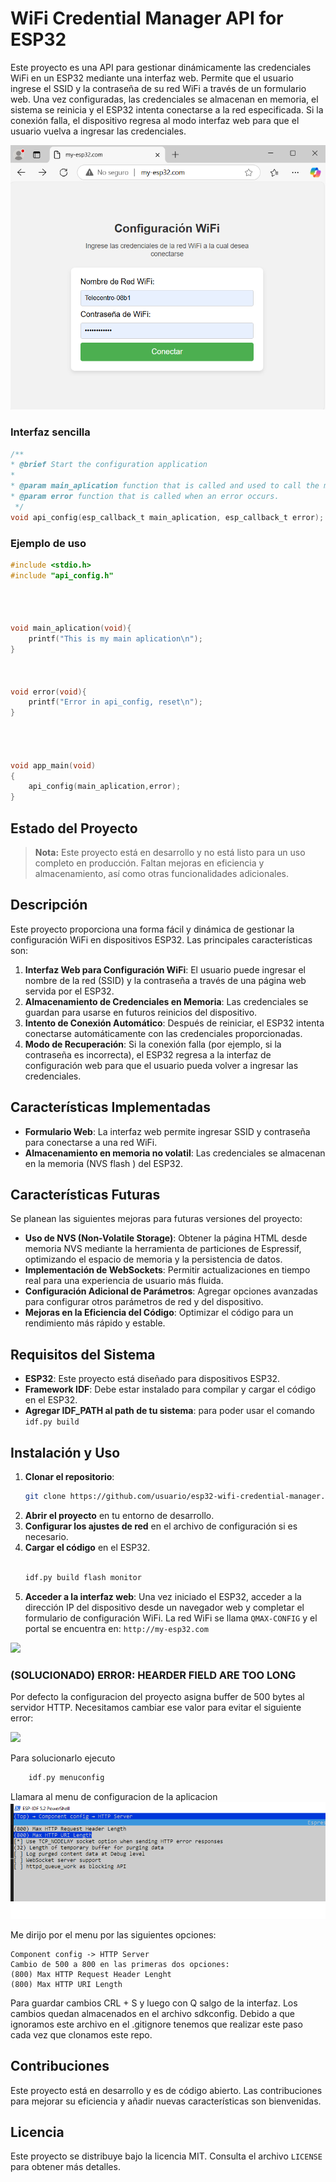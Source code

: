 # WiFi Credential Manager API for ESP32

Este proyecto es una API para gestionar dinámicamente las credenciales WiFi en un ESP32 mediante una interfaz web. Permite que el usuario ingrese el SSID y la contraseña de su red WiFi a través de un formulario web. Una vez configuradas, las credenciales se almacenan en memoria, el sistema se reinicia y el ESP32 intenta conectarse a la red especificada. Si la conexión falla, el dispositivo regresa al modo interfaz web para que el usuario vuelva a ingresar las credenciales.


<img src="./imgs/portal_wifi.png" aligment="center">


### Interfaz sencilla

```c
/**
* @brief Start the configuration application
*
* @param main_aplication function that is called and used to call the main application
* @param error function that is called when an error occurs.
 */
void api_config(esp_callback_t main_aplication, esp_callback_t error);

```

### Ejemplo de uso

```c
#include <stdio.h>
#include "api_config.h"




void main_aplication(void){
    printf("This is my main aplication\n");
}



void error(void){
    printf("Error in api_config, reset\n");
}




void app_main(void)
{
    api_config(main_aplication,error);
}

```



## Estado del Proyecto
> **Nota:** Este proyecto está en desarrollo y no está listo para un uso completo en producción. Faltan mejoras en eficiencia y almacenamiento, así como otras funcionalidades adicionales.

## Descripción
Este proyecto proporciona una forma fácil y dinámica de gestionar la configuración WiFi en dispositivos ESP32. Las principales características son:

1. **Interfaz Web para Configuración WiFi**: El usuario puede ingresar el nombre de la red (SSID) y la contraseña a través de una página web servida por el ESP32.
2. **Almacenamiento de Credenciales en Memoria**: Las credenciales se guardan para usarse en futuros reinicios del dispositivo.
3. **Intento de Conexión Automático**: Después de reiniciar, el ESP32 intenta conectarse automáticamente con las credenciales proporcionadas.
4. **Modo de Recuperación**: Si la conexión falla (por ejemplo, si la contraseña es incorrecta), el ESP32 regresa a la interfaz de configuración web para que el usuario pueda volver a ingresar las credenciales.

## Características Implementadas
- **Formulario Web**: La interfaz web permite ingresar SSID y contraseña para conectarse a una red WiFi.
- **Almacenamiento en memoria no volatil**: Las credenciales se almacenan  en la memoria (NVS flash ) del ESP32.

## Características Futuras
Se planean las siguientes mejoras para futuras versiones del proyecto:
- **Uso de NVS (Non-Volatile Storage)**: Obtener la página HTML desde  memoria NVS mediante la herramienta de particiones de Espressif, optimizando el espacio de memoria y la persistencia de datos.
- **Implementación de WebSockets**: Permitir actualizaciones en tiempo real para una experiencia de usuario más fluida.
- **Configuración Adicional de Parámetros**: Agregar opciones avanzadas para configurar otros parámetros de red y del dispositivo.
- **Mejoras en la Eficiencia del Código**: Optimizar el código para un rendimiento más rápido y estable.

## Requisitos del Sistema
- **ESP32**: Este proyecto está diseñado para dispositivos ESP32.
- **Framework IDF**: Debe estar instalado para compilar y cargar el código en el ESP32.
- **Agregar IDF_PATH al path de tu sistema**: para poder usar el comando ```idf.py build```

## Instalación y Uso
1. **Clonar el repositorio**:
    ```bash
    git clone https://github.com/usuario/esp32-wifi-credential-manager.git

    ```
2. **Abrir el proyecto** en tu entorno de desarrollo.
3. **Configurar los ajustes de red** en el archivo de configuración si es necesario.
4. **Cargar el código** en el ESP32.
    ```bash
    
    idf.py build flash monitor
    ```
5. **Acceder a la interfaz web**: Una vez iniciado el ESP32, acceder a la dirección IP del dispositivo desde un navegador web y completar el formulario de configuración WiFi. La red WiFi se llama ```QMAX-CONFIG``` y el portal se encuentra en:
```http://my-esp32.com```

<img src="./imgs/conn.png">




### (SOLUCIONADO) ERROR: HEARDER FIELD ARE TOO LONG
Por defecto la configuracion del proyecto asigna buffer de 500 bytes al servidor HTTP.
Necesitamos cambiar ese valor para evitar el siguiente error:

<img src="./imgs/error_header_field_are_too_long.png">

Para solucionarlo ejecuto
```c
    idf.py menuconfig
```
Llamara al menu de configuracion de la aplicacion
<img src="./imgs/solucion_error_http_server.png">

Me dirijo por el menu por las siguientes opciones:
```
Component config -> HTTP Server
Cambio de 500 a 800 en las primeras dos opciones:
(800) Max HTTP Request Header Lenght
(800) Max HTTP URI Length
 ```
 Para guardar cambios CRL + S y luego con Q salgo de la interfaz.
 Los cambios quedan almacenados en el archivo sdkconfig. Debido a que ignoramos este archivo en el .gitignore tenemos que realizar este paso cada vez que clonamos este repo.

## Contribuciones
Este proyecto está en desarrollo y es de código abierto. Las contribuciones para mejorar su eficiencia y añadir nuevas características son bienvenidas.

## Licencia
Este proyecto se distribuye bajo la licencia MIT. Consulta el archivo `LICENSE` para obtener más detalles.
